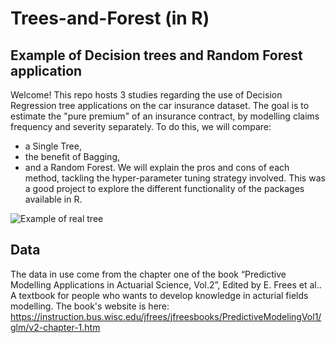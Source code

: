 # Trees-and-Forest (in R)

## Example of Decision trees and Random Forest application 
Welcome! This repo hosts 3 studies regarding the use of Decision Regression tree applications on the car insurance dataset. The goal is to estimate the "pure premium" of an insurance contract, by modelling claims frequency and severity separately. To do this, we will compare:
-  a Single Tree,
- the benefit of Bagging,
- and a Random Forest.
We will explain the pros and cons of each method, tackling the hyper-parameter tuning strategy involved. This was a good project to explore the different functionality of the packages available in R. 

![Example of real tree](https://github.com/william-tiritilli/Trees-and-Forest/assets/46381506/e256ca82-f0a3-43e1-86d7-b998e6f81c58)


## Data
The data in use come from the chapter one of the book “Predictive Modelling Applications in Actuarial Science, Vol.2”, Edited by E. Frees et al.. A textbook for people who wants to develop knowledge in acturial fields modelling. The book's website is here: https://instruction.bus.wisc.edu/jfrees/jfreesbooks/PredictiveModelingVol1/glm/v2-chapter-1.htm
